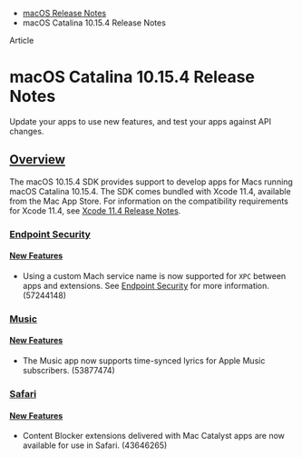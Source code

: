 - [macOS Release Notes](https://developer.apple.com/documentation/macos-release-notes)
- macOS Catalina 10.15.4 Release Notes

Article

# macOS Catalina 10.15.4 Release Notes

Update your apps to use new features, and test your apps against API changes.

## [Overview](https://developer.apple.com/documentation/macos-release-notes/macos-catalina-10_15_4-release-notes#overview)

The macOS 10.15.4 SDK provides support to develop apps for Macs running macOS Catalina 10.15.4. The SDK comes bundled with Xcode 11.4, available from the Mac App Store. For information on the compatibility requirements for Xcode 11.4, see [Xcode 11.4 Release Notes](https://developer.apple.com/documentation/Xcode-Release-Notes/xcode-11_4-release-notes).

### [Endpoint Security](https://developer.apple.com/documentation/macos-release-notes/macos-catalina-10_15_4-release-notes#Endpoint-Security)

#### [New Features](https://developer.apple.com/documentation/macos-release-notes/macos-catalina-10_15_4-release-notes#New-Features)

- Using a custom Mach service name is now supported for `XPC` between apps and extensions. See [Endpoint Security](https://developer.apple.com/documentation/EndpointSecurity) for more information. (57244148)

### [Music](https://developer.apple.com/documentation/macos-release-notes/macos-catalina-10_15_4-release-notes#Music)

#### [New Features](https://developer.apple.com/documentation/macos-release-notes/macos-catalina-10_15_4-release-notes#New-Features)

- The Music app now supports time-synced lyrics for Apple Music subscribers. (53877474)

### [Safari](https://developer.apple.com/documentation/macos-release-notes/macos-catalina-10_15_4-release-notes#Safari)

#### [New Features](https://developer.apple.com/documentation/macos-release-notes/macos-catalina-10_15_4-release-notes#New-Features)

- Content Blocker extensions delivered with Mac Catalyst apps are now available for use in Safari. (43646265)
